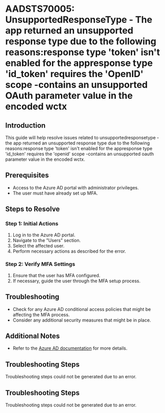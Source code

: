 # AADSTS70005: UnsupportedResponseType - The app returned an unsupported response type due to the following reasons:response type 'token' isn't enabled for the appresponse type 'id_token' requires the 'OpenID' scope -contains an unsupported OAuth parameter value in the encoded wctx

## Introduction
This guide will help resolve issues related to unsupportedresponsetype - the app returned an unsupported response type due to the following reasons:response type 'token' isn't enabled for the appresponse type 'id_token' requires the 'openid' scope -contains an unsupported oauth parameter value in the encoded wctx.

## Prerequisites
- Access to the Azure AD portal with administrator privileges.
- The user must have already set up MFA.

## Steps to Resolve

### Step 1: Initial Actions
1. Log in to the Azure AD portal.
2. Navigate to the "Users" section.
3. Select the affected user.
4. Perform necessary actions as described for the error.

### Step 2: Verify MFA Settings
1. Ensure that the user has MFA configured.
2. If necessary, guide the user through the MFA setup process.

## Troubleshooting
- Check for any Azure AD conditional access policies that might be affecting the MFA process.
- Consider any additional security measures that might be in place.

## Additional Notes
- Refer to the [Azure AD documentation](https://learn.microsoft.com/en-us/azure/active-directory/) for more details.


## Troubleshooting Steps
Troubleshooting steps could not be generated due to an error.

## Troubleshooting Steps
Troubleshooting steps could not be generated due to an error.